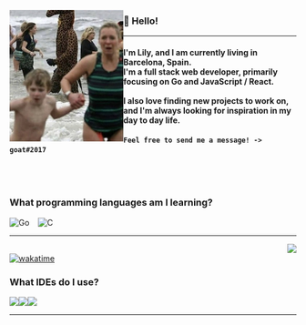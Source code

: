 <!--- Thanks to LlamaLad7 and Koding dev for the inspiration! https://github.com/LlamaLad7/LlamaLad7 https://github.com/KodingDev --->

<img
     align="left" alt="Avatar" width="200px"
     src="https://github.com/lilylilylily123/lilylilylily123/blob/main/run..png"
/>

<h3 align="left">

   👋 Hello! 

</h3>




<hr>

<h4 align="left">
     I'm Lily, and I am currently living in Barcelona, Spain. <br>
     I'm a full stack web developer, primarily focusing on Go and JavaScript / React. <br>
     <br>
     I also love finding new projects to work on, and I'm always looking for inspiration in my day to day life.
     <br>
     <br>
     <code>Feel free to send me a message! -> goat#2017</code>
</h4>

<br />
<br />

### What programming languages am I learning?


<a href="https://www.go.dev" >
     <img
          align="left" alt="Go" width="50" height="30"
          src="https://upload.wikimedia.org/wikipedia/commons/thumb/0/05/Go_Logo_Blue.svg/640px-Go_Logo_Blue.svg.png"
     />
</a>
<a href="https://www.javascript.com">
     <img
          align="left" alt="C" width="30" height="30"
          src="https://upload.wikimedia.org/wikipedia/commons/thumb/6/6a/JavaScript-logo.png/640px-JavaScript-logo.png"
     />
</a>

<br />

<hr>

<!---
<img align="right"
     src="https://github-readme-stats.vercel.app/api?username=Scherso&count_private=true&text_color=444E59&title_color=444E59#gh-light-mode-only"
/>
--->

<img align="right"
     src="https://github-readme-stats.vercel.app/api?username=lilylilylily123&border_color=2E343B&bg_color=0D1117&text_color=8B949E&title_color=FFFFFF&show_icons=true&icon_color=8B949E&count_private=true"
/>
<br>
[![wakatime](https://wakatime.com/badge/user/85cf453d-67b3-40dc-8831-529f3ceb02dc.svg)](https://wakatime.com/@85cf453d-67b3-40dc-8831-529f3ceb02dc)

### What IDEs do I use?

<a href="https://www.jetbrains.com/idea/">
     <img
         align="left" height="30"
         src="https://resources.jetbrains.com/storage/products/company/brand/logos/IntelliJ_IDEA_icon.svg"
     />
</a>
<a href="https://www.jetbrains.com/webstorm/">
     <img
         align="left" height="30"
         src="https://resources.jetbrains.com/storage/products/company/brand/logos/WebStorm_icon.svg"
     />
</a>
<a href="https://jetbrains.com/goland">
     <img
         align="left" height="30"
         src="https://resources.jetbrains.com/storage/products/company/brand/logos/GoLand_icon.svg"
     />
<br />

<hr>

<br />
<br />




<!---
Scherso/Scherso is a ✨ special ✨ repository because its `README.md` (this file) appears on your GitHub profile.
You can click the Preview link to take a look at your changes.
--->

